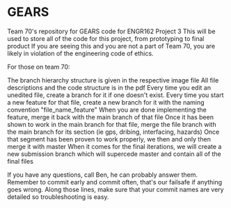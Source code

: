 # GEARS
Team 70's repository for GEARS code for ENGR162 Project 3
This will be used to store all of the code for this project, from prototyping to final product
If you are seeing this and you are not a part of Team 70, you are likely in violation of the engineering code of ethics.

For those on team 70:

The branch hierarchy structure is given in the respective image file
All file descriptions and the code structure is in the pdf
Every time you edit an unedited file, create a branch for it if one doesn't exist.
Every time you start a new feature for that file, create a new branch for it with the naming convention "file_name_feature"
When you are done implementing the feature, merge it back with the main branch of that file
Once it has been shown to work in the main branch for that file, merge the file branch with the main branch for its section
    (ie gps, dribing, interfacing, hazards)
Once that segment has been proven to work properly, we then and only then merge it with master
When it comes for the final iterations, we will create a new submission branch which will supercede master and contain all of the final files


If you have any questions, call Ben, he can probably answer them.
Remember to commit early and commit often, that's our failsafe if anything goes wrong.
Along those lines, make sure that your commit names are very detailed so troubleshooting is easy.